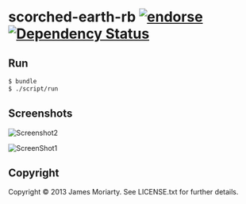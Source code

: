 # scorched-earth-rb [![endorse](https://api.coderwall.com/jamesmoriarty/endorsecount.png)](https://coderwall.com/jamesmoriarty) [![Dependency Status](https://gemnasium.com/jamesmoriarty/scorched-earth-rb.png)](https://gemnasium.com/jamesmoriarty/scorched-earth-rb)

Run
---

```bash
$ bundle
$ ./script/run
```

Screenshots
-----------

![Screenshot2](https://raw.github.com/jamesmoriarty/scorched-earth-rb/master/doc/screenshot-02.png)

![ScreenShot1](https://raw.github.com/jamesmoriarty/scorched-earth-rb/master/doc/screenshot-01.png)

## Copyright
Copyright © 2013 James Moriarty. See LICENSE.txt for further details.
